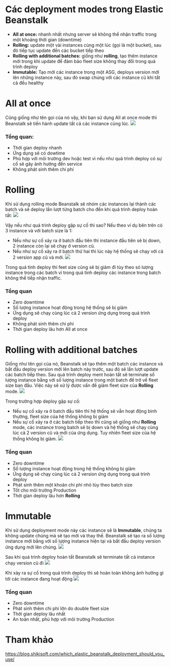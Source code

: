 # Các deployment modes trong Elastic Beanstalk
* **All at once:** nhanh nhất nhưng server sẽ không thể nhận traffic trong một khoảng thời gian (downtime)
* **Rolling:** update một vài instances cùng một lúc (gọi là một bucket), sau đó tiếp tục update đến các bucket tiếp theo
* **Rolling with additional batches:** giống như **rolling**, tạo thêm instance mới trong khi update để đảm bảo fleet size không thay đổi trong quá trình deploy
* **Immutable:** Tạo mới các instance trong một ASG, deploys version mới lên những instance này, sau đó swap chúng với các instance cũ khi tất cả đều healthy

# All at once
Cũng giống như tên gọi của nó vậy, khi bạn sử dụng All at once mode thì Beanstalk sẽ tiến hành update tất cả các instance cùng lúc.
![](https://images.viblo.asia/b000446c-8cf2-494a-a972-aa8b0283aa82.png)

### Tổng quan:
* Thời gian deploy nhanh
* Ứng dụng sẽ có dowtime
* Phù hợp với môi trường dev hoặc test vì nếu như quá trình deploy có sự cố sẽ gây ảnh hưởng đến service
* Không phát sinh thêm chi phí

# Rolling
Khi sử dụng rolling mode Beanstalk sẽ nhóm các instances lại thành các batch và sẽ deploy lần lượt từng batch cho đến khi quá trình deploy hoàn tất:
![](https://images.viblo.asia/467bb7aa-665f-48e6-99b4-2fe0715616a4.png)

Vậy nếu như quá trình deploy gặp sự cố thì sao? Nếu theo ví dụ bên trên có 3 instance và với batch size là 1:
* Nếu như sự cố xảy ra ở batch đầu tiên thì instance đầu tiên sẽ bị down, 2 instance còn lại sẽ chạy ở version cũ.
* Nếu như sự cố xảy ra ở batch thứ hai thì lúc này hệ thống sẽ chạy với cả 2 version app cũ và mới.
![](https://images.viblo.asia/e8c05c59-cce0-4442-a0d5-422d6e87f319.png)

Trong quá tình deploy thì feet size cũng sẽ bị giảm đi tùy theo só lượng instance trong các batch vì trong quá tình deploy các instance trong batch không thể tiếp nhận traffic.

### Tổng quan
* Zero downtime
* Số lượng instance hoạt động trong hệ thống sẽ bị giảm
* Ứng dụng sẽ chạy cùng lúc cả 2 version ứng dụng trong quá trình deploy
* Không phát sinh thêm chi phí
* Thời gian deploy lâu hơn All at once

# Rolling with additional batches
Giống như tên gọi của nó, Beanstalk sẽ tạo thêm một batch các instance và bắt đầu deploy version mới lên batch này trước, sau đó sẽ lần lượt update các batch tiếp theo. Sau quá trình deploy ment hoàn tất sẽ terminate số lượng instance bằng với số lượng instance trong một batch để trở về fleet size ban đầu. Việc này sẽ xử lý được vấn đề giảm fleet size của **Rolling** mode.
![](https://images.viblo.asia/19e4ce9a-3e4b-4a77-8f8c-ad27697f5343.png)

Trong trường hợp deploy gặp sự cố:
* Nếu sự cố xảy ra ở batch đầu tiên thì hệ thống sẽ vẫn hoạt động bình thường, fleet size của hệ thống không bị giảm
* Nếu sự cố xảy ra ở các batch tiếp theo thì cũng sẽ giống như **Rolling** mode, các instance trong batch sẽ bị down và hệ thống sẽ chạy cùng lúc cả 2 version cũ và mới của ứng dụng. Tuy nhiên fleet size của hệ thống không bị giảm.
![](https://images.viblo.asia/3c8cb250-d384-40f6-a946-daaf828d2e21.png)

### Tổng quan
* Zero downtime
* Số lượng instance hoạt động trong hệ thống không bị giảm
* Ứng dụng sẽ chạy cùng lúc cả 2 version ứng dụng trong quá trình deploy
* Phát sinh thêm một khoản chi phí nhỏ tùy theo batch size
* Tốt cho môi trường Production
* Thời gian deploy lâu hơn **Rolling**

# Immutable
Khi sử dụng deployment mode này các instance sẽ là **Immutable**, chúng ta không update chúng mà sẽ tạo mới và thay thế. Beanstalk sẽ tạo ra số lượng instance mới bằng với số lượng instance hiện tại và bắt đầu deploy version ứng dụng mới lên chúng.
![](https://images.viblo.asia/94dd86ea-1285-42b9-be82-cd8025f60519.png)

Sau khi quá trình deploy hoàn tất Beanstalk sẽ terminate tất cả instance chạy version cũ đi
![](https://images.viblo.asia/723178f1-17bb-4cba-af1b-872168529f5d.png)

Khi xảy ra sự cố trong quá trình deploy thì sẽ hoàn toàn không ảnh hưởng gì tới các instance đang hoạt động
![](https://images.viblo.asia/b88a9a6d-9e2c-44a9-b260-606b37ab3d09.png)

### Tổng quan
* Zero downtime
* Phát sinh thêm chi phí lớn do double fleet size
* Thời gian deploy lâu nhất
* An toàn nhất, phù hợp với môi trường Production

# Tham khảo
https://blog.shikisoft.com/which_elastic_beanstalk_deployment_should_you_use/